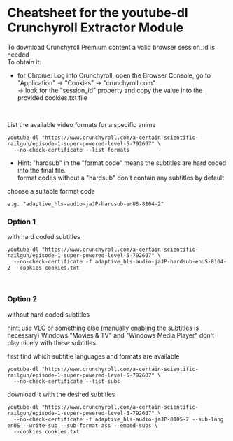 # Cheatsheet for the youtube-dl Crunchyroll Extractor Module


To download Crunchyroll Premium content a valid browser session_id is needed  
To obtain it:  
  *  for Chrome: Log into Crunchyroll, open the Browser Console, go to "Application" -> "Cookies" -> "crunchyroll.com"  
     -> look for the "session_id" property and copy the value into the provided cookies.txt file

<br>

List the available video formats for a specific anime
```
youtube-dl "https://www.crunchyroll.com/a-certain-scientific-railgun/episode-1-super-powered-level-5-792607" \
  --no-check-certificate --list-formats
 ```
   *  Hint: "hardsub" in the "format code" means the subtitles are hard coded into the final file.  
  format codes without a "hardsub" don't contain any subtitles by default

choose a suitable format code
```
e.g. "adaptive_hls-audio-jaJP-hardsub-enUS-8104-2"
```


### Option 1
with hard coded subtitles
```
youtube-dl "https://www.crunchyroll.com/a-certain-scientific-railgun/episode-1-super-powered-level-5-792607" \
  --no-check-certificate -f adaptive_hls-audio-jaJP-hardsub-enUS-8104-2 --cookies cookies.txt
```

<br>

### Option 2
without hard coded subtitles

hint: use VLC or something else (manually enabling the subtitles is necessary)
Windows "Movies & TV" and "Windows Media Player" don't play nicely with these subtitles

first find which subtitle languages and formats are available
```
youtube-dl "https://www.crunchyroll.com/a-certain-scientific-railgun/episode-1-super-powered-level-5-792607" \
  --no-check-certificate --list-subs
```

download it with the desired subtitles
```
youtube-dl "https://www.crunchyroll.com/a-certain-scientific-railgun/episode-1-super-powered-level-5-792607" \
  --no-check-certificate -f adaptive_hls-audio-jaJP-8105-2 --sub-lang enUS --write-sub --sub-format ass --embed-subs \
  --cookies cookies.txt
```


  
